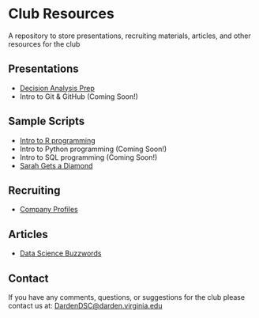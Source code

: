 # Club Resources
A repository to store presentations, recruiting materials, articles, and other resources for the club

## Presentations

 - [Decision Analysis Prep](https://rawgit.com/DardenDSC/club-resources/master/presentations/decision-analysis-prep/decision-analysis-prep.pdf)
 - Intro to Git & GitHub (Coming Soon!)

## Sample Scripts

 - [Intro to R programming](https://github.com/DardenDSC/intro-to-r-programming#intro-to-r-programming)
 - Intro to Python programming (Coming Soon!)
 - Intro to SQL programming (Coming Soon!)
 - [Sarah Gets a Diamond](https://github.com/DardenDSC/sarah-gets-a-diamond#sarah-gets-a-diamond)
 
## Recruiting

 - [Company Profiles](https://github.com/DardenDSC/club-resources/tree/master/recruiting#company-profiles)
 
## Articles

 - [Data Science Buzzwords](https://github.com/DardenDSC/club-resources/blob/master/admin/data-sci-buzzwords.csv)
 
## Contact
If you have any comments, questions, or suggestions for the club please contact 
us at: DardenDSC@darden.virginia.edu
